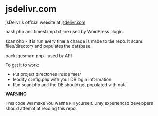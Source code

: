 # jsdelivr.com

jsDelivr's official website at [jsdelivr.com](http://www.jsdelivr.com/)


hash.php and timestamp.txt are used by WordPress plugin.

scan.php -  It is run every time a change is made to the repo. It scans files/directory and populates the database.

packagesmain.php - used by API

To get it to work:

* Put project directories inside files/
* Modify config.php with your DB login information
* Run scan.php and the DB should get populated with data


**WARNING**

This code will make you wanna kill yourself.
Only experienced developers should attempt at reading this repo.
